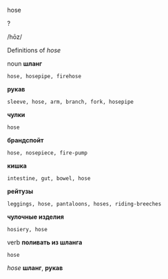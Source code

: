 hose

?

/hōz/

Definitions of _hose_

noun
**шланг**

    hose, hosepipe, firehose
**рукав**

    sleeve, hose, arm, branch, fork, hosepipe
**чулки**

    hose
**брандспойт**

    hose, nosepiece, fire-pump
**кишка**

    intestine, gut, bowel, hose
**рейтузы**

    leggings, hose, pantaloons, hoses, riding-breeches
**чулочные изделия**

    hosiery, hose

verb
**поливать из шланга**

    hose

_hose_
**шланг**, **рукав**